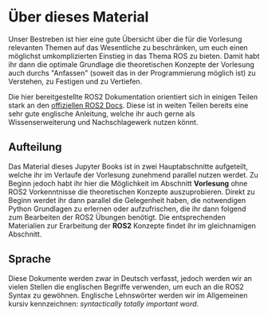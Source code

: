 # Über dieses Material

Unser Bestreben ist hier eine gute Übersicht über die für die Vorlesung relevanten Themen auf das Wesentliche zu beschränken, um euch einen möglichst umkomplizierten Einstieg in das Thema ROS zu bieten. Damit habt ihr dann die optimale Grundlage die theoretischen Konzepte der Vorlesung auch durchs "Anfassen" (soweit das in der Programmierung möglich ist) zu Verstehen, zu Festigen und zu Vertiefen.

Die hier bereitgestellte ROS2 Dokumentation orientiert sich in einigen Teilen stark an den [offiziellen ROS2 Docs](https://docs.ros.org/en/humble/). Diese ist in weiten Teilen bereits eine sehr gute englische Anleitung, welche ihr auch gerne als Wissenserweiterung und Nachschlagewerk nutzen könnt.

## Aufteilung

Das Material dieses Jupyter Books ist in zwei Hauptabschnitte aufgeteilt, welche ihr im Verlaufe der Vorlesung zunehmend parallel nutzen werdet. Zu Beginn jedoch habt ihr hier die Möglichkeit im Abschnitt **Vorlesung** ohne ROS2 Vorkenntnisse die theoretischen Konzepte auszuprobieren. Direkt zu Beginn werdet ihr dann parallel die Gelegenheit haben, die notwendigen Python Grundlagen zu erlernen oder aufzufrischen, die ihr dann folgend zum Bearbeiten der ROS2 Übungen benötigt. Die entsprechenden Materialien zur Erarbeitung der **ROS2** Konzepte findet ihr im gleichnamigen Abschnitt.

## Sprache

Diese Dokumente werden zwar in Deutsch verfasst, jedoch werden wir an vielen Stellen die englischen Begriffe verwenden, um euch an die ROS2 Syntax zu gewöhnen. Englische Lehnswörter werden wir im Allgemeinen kursiv kennzeichnen: _syntactically totally important word_.

```{tableofcontents}
```
